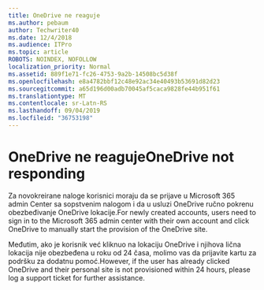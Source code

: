 ```yaml
---
title: OneDrive ne reaguje
ms.author: pebaum
author: Techwriter40
ms.date: 12/4/2018
ms.audience: ITPro
ms.topic: article
ROBOTS: NOINDEX, NOFOLLOW
localization_priority: Normal
ms.assetid: 889f1e71-fc26-4753-9a2b-14508bc5d38f
ms.openlocfilehash: e8a4782bbf12c48e92ac34e40493b53691d82d23
ms.sourcegitcommit: a65d196d00adb70045af5caca9828fe44b951f61
ms.translationtype: MT
ms.contentlocale: sr-Latn-RS
ms.lasthandoff: 09/04/2019
ms.locfileid: "36753198"
---
```

# <a name="onedrive-not-responding"></a><span data-ttu-id="a0634-102">OneDrive ne reaguje</span><span class="sxs-lookup"><span data-stu-id="a0634-102">OneDrive not responding</span></span>

<span data-ttu-id="a0634-103">Za novokreirane naloge korisnici moraju da se prijave u Microsoft 365 admin Center sa sopstvenim nalogom i da u usluzi OneDrive ručno pokrenu obezbeđivanje OneDrive lokacije.</span><span class="sxs-lookup"><span data-stu-id="a0634-103">For newly created accounts, users need to sign in to the Microsoft 365 admin center with their own account and click OneDrive to manually start the provision of the OneDrive site.</span></span>
  
<span data-ttu-id="a0634-104">Međutim, ako je korisnik već kliknuo na lokaciju OneDrive i njihova lična lokacija nije obezbeđena u roku od 24 časa, molimo vas da prijavite kartu za podršku za dodatnu pomoć.</span><span class="sxs-lookup"><span data-stu-id="a0634-104">However, if the user has already clicked OneDrive and their personal site is not provisioned within 24 hours, please log a support ticket for further assistance.</span></span>
  

